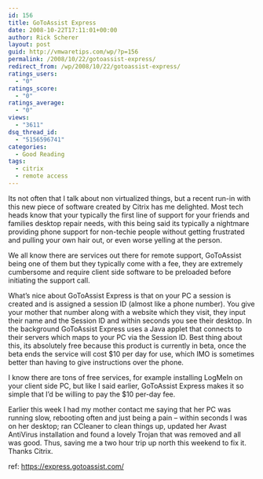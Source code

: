 ```yaml
---
id: 156
title: GoToAssist Express
date: 2008-10-22T17:11:01+00:00
author: Rick Scherer
layout: post
guid: http://vmwaretips.com/wp/?p=156
permalink: /2008/10/22/gotoassist-express/
redirect_from: /wp/2008/10/22/gotoassist-express/
ratings_users:
  - "0"
ratings_score:
  - "0"
ratings_average:
  - "0"
views:
  - "3611"
dsq_thread_id:
  - "5156596741"
categories:
  - Good Reading
tags:
  - citrix
  - remote access
---
```

Its not often that I talk about non virtualized things, but a recent run-in with this new piece of software created by Citrix has me delighted. Most tech heads know that your typically the first line of support for your friends and families desktop repair needs, with this being said its typically a nightmare providing phone support for non-techie people without getting frustrated and pulling your own hair out, or even worse yelling at the person.

<!--more-->

We all know there are services out there for remote support, GoToAssist being one of them but they typically come with a fee, they are extremely cumbersome and require client side software to be preloaded before initiating the support call.

What&#8217;s nice about GoToAssist Express is that on your PC a session is created and is assigned a session ID (almost like a phone number). You give your mother that number along with a website which they visit, they input their name and the Session ID and within seconds you see their desktop. In the background GoToAssist Express uses a Java applet that connects to their servers which maps to your PC via the Session ID. Best thing about this, its absolutely free because this product is currently in beta, once the beta ends the service will cost $10 per day for use, which IMO is sometimes better than having to give instructions over the phone.

I know there are tons of free services, for example installing LogMeIn on your client side PC, but like I said earlier, GoToAssist Express makes it so simple that I&#8217;d be willing to pay the $10 per-day fee.

Earlier this week I had my mother contact me saying that her PC was running slow, rebooting often and just being a pain &#8211; within seconds I was on her desktop; ran CCleaner to clean things up, updated her Avast AntiVirus installation and found a lovely Trojan that was removed and all was good. Thus, saving me a two hour trip up north this weekend to fix it. Thanks Citrix.

ref: <a href="https://express.gotoassist.com/" target="_blank">https://express.gotoassist.com/</a>